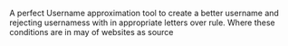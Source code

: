 A perfect Username approximation tool to create a better username and rejecting usernamess with in appropriate letters over rule.
Where these conditions are in may of websites as source

